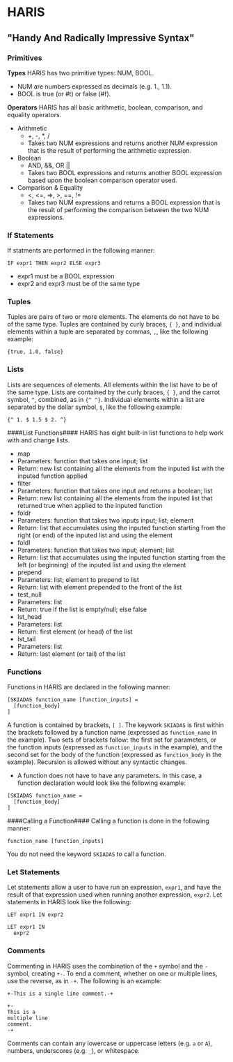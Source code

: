 # HARIS
## "Handy And Radically Impressive Syntax"

### Primitives ###

**Types**
HARIS has two primitive types: NUM, BOOL. 
* NUM are numbers expressed as decimals (e.g. 1., 1.1). 
* BOOL is true (or #t) or false (#f).

**Operators**
HARIS has all basic arithmetic, boolean, comparison, and equality operators.
* Arithmetic
  * +, -, *, /
  * Takes two NUM expressions and returns another NUM expression that is the result of performing the arithmetic expression.
* Boolean
  * AND, &&, OR ||
  * Takes two BOOL expressions and returns another BOOL expression based upon the boolean comparison operator used.
* Comparison & Equality
  * <, <=, =>, >, ==, !=
  * Takes two NUM expressions and returns a BOOL expression that is the result of performing the comparison between the two NUM expressions.


### If Statements ###
If statments are performed in the following manner:
```
IF expr1 THEN expr2 ELSE expr3
```
* expr1 must be a BOOL expression
* expr2 and expr3 must be of the same type


### Tuples ###
Tuples are pairs of two or more elements. The elements do not have to be of the same type.
Tuples are contained by curly braces, `{ }`, and individual elements within a tuple are separated by commas, `,`, like the following example:
```
{true, 1.0, false}
```

### Lists ###
Lists are sequences of elements. All elements within the list have to be of the same type. 
Lists are contained by the curly braces, `{ }`, and the carrot symbol, `^`, combined, as in `{^ ^}`. Individual elements within a list are separated by the dollar symbol, `$`, like the following example:
```
{^ 1. $ 1.5 $ 2. ^}
```

####List Functions####
HARIS has eight built-in list functions to help work with and change lists.
* map
 * Parameters: function that takes one input; list
 * Return: new list containing all the elements from the inputed list with the inputed function applied
* filter
 * Parameters: function that takes one input and returns a boolean; list
 * Return: new list containing all the elements from the inputed list that returned true when applied to the inputed function
* foldr
 * Parameters: function that takes two inputs input; list; element
 * Return: list that accumulates using the inputed function starting from the right (or end) of the inputed list and using the element 
* foldl
 * Parameters: function that takes two input; element; list
 * Return: list that accumulates using the inputed function starting from the left (or beginning) of the inputed list and using the element 
* prepend
 * Parameters: list; element to prepend to list
 * Return: list with element prepended to the front of the list
* test_null
 * Parameters: list
 * Return: true if the list is empty/null; else false
* lst_head
 * Parameters: list
 * Return: first element (or head) of the list
* lst_tail
 * Parameters: list
 * Return: last element (or tail) of the list

### Functions ###
Functions in HARIS are declared in the following manner:
```
[SKIADAS function_name [function_inputs] =
  [function_body]
]
```
A function is contained by brackets, `[ ]`. The keywork `SKIADAS` is first within the brackets followed by a function name (expressed as `function_name` in the example). Two sets of brackets follow: the first set for parameters, or the function inputs (expressed as `function_inputs` in the example), and the second set for the body of the function (expressed as `function_body` in the example). Recursion is allowed without any syntactic changes.
* A function does not have to have any parameters. In this case, a function declaration would look like the following example:
```
[SKIADAS function_name =
  [function_body]
]
```
####Calling a Function####
Calling a function is done in the following manner:
```
function_name [function_inputs]
```
You do not need the keyword `SKIADAS` to call a function.

### Let Statements ###
Let statements allow a user to have run an expression, `expr1`, and have the result of that expression used when running another expression, `expr2`. Let statements in HARIS look like the following:

```
LET expr1 IN expr2

LET expr1 IN
  expr2
```

### Comments ###
Commenting in HARIS uses the combination of the `+` symbol and the `-` symbol, creating `+-`. To end a comment, whether on one or multiple lines, use the reverse, as in `-+`.
The following is an example:
```
+-This is a single line comment.-+

+-
This is a
multiple line
comment.
-+
```
Comments can contain any lowercase or uppercase letters (e.g. `a` or `A`), numbers, underscores (e.g. `_`), or whitespace.

